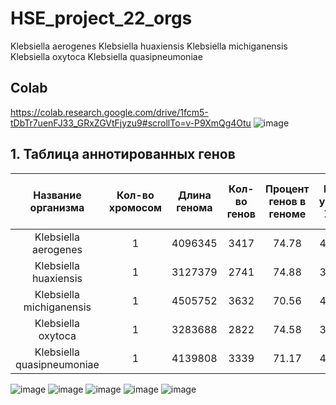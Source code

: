 # HSE_project_22_orgs
Klebsiella aerogenes
Klebsiella huaxiensis
Klebsiella michiganensis
Klebsiella oxytoca
Klebsiella quasipneumoniae
## Colab
https://colab.research.google.com/drive/1fcm5-tDbTr7uenFJ33_GRxZGVtFjyzu9#scrollTo=v-P9XmQg4Otu
![image](https://user-images.githubusercontent.com/61352475/173180743-a8e8c3f2-15d4-4d13-a2c2-c1b07b9ca760.png)

## 1. Таблица аннотированных генов
|Название организма             |Кол-во хромосом|Длина генома|Кол-во генов |Процент генов в геноме |Кол-во участков Z-ДНК|Кол-во участков Z-ДНК* |Общая длина участков Z-ДНК*  |
|:-----------------------------:|:-------------:|:----------:|:-----------:|:---------------------:|:---------------------:|:---------------------:|:---------------------------:|
|Klebsiella aerogenes      |1              |4096345     |3417         |74.78                  |4096345                |1848                   |18642                        |
|Klebsiella huaxiensis|1              |3127379     |2741         |74.88                  |3127379                |1191                   |11872                        |
|Klebsiella michiganensis |1              |4505752     |3632         |70.56                  |4563885                |1610                   |16364                        |
|Klebsiella oxytoca      |1              |3283688     |2822         |74.58                  |3283688                |1407                   |14016                        |
|Klebsiella quasipneumoniae|1              |4139808     |3339         |71.17                  |4139808                |1544                   |15588                        |
![image](https://user-images.githubusercontent.com/61352475/173182533-dfcab788-ce6c-4d6b-b61c-fb7cc066a9c1.png)
![image](https://user-images.githubusercontent.com/61352475/173182541-a3cf0222-c77f-4989-a6bc-55b1124fc556.png)
![image](https://user-images.githubusercontent.com/61352475/173182550-08af196b-23fe-48ad-ab19-c7feffce2294.png)
![image](https://user-images.githubusercontent.com/61352475/173182555-48993480-ff7e-46e6-84c0-41e68acf129f.png)
![image](https://user-images.githubusercontent.com/61352475/173182570-6fb07a0b-e223-4705-b710-87abbf820e89.png)
